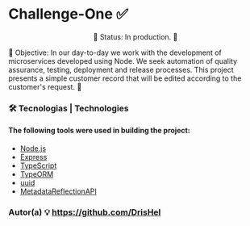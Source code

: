 # Challenge-One ✅ 


<p align="center">🚧 Status: In production. 🚧 </p>
<p align="justified">

🚀 Objective: In our day-to-day we work with the development of microservices developed using Node. We seek automation of quality assurance, testing, deployment and release processes. This project presents a simple customer record that will be edited according to the customer's request. 🚀  </p>

### 🛠 Tecnologias | Technologies

<h4> The following tools were used in building the project: </h4>


- [Node.js](https://nodejs.org/en/)
- [Express](https://expressjs.com/pt-br/)
- [TypeScript](https://www.typescriptlang.org/)
- [TypeORM](https://typeorm.io/#/)
- [uuid](https://www.npmjs.com/package/uuid)
- [MetadataReflectionAPI](https://www.npmjs.com/package/reflect-metadata)


### Autor(a) 💡 https://github.com/DrisHel
